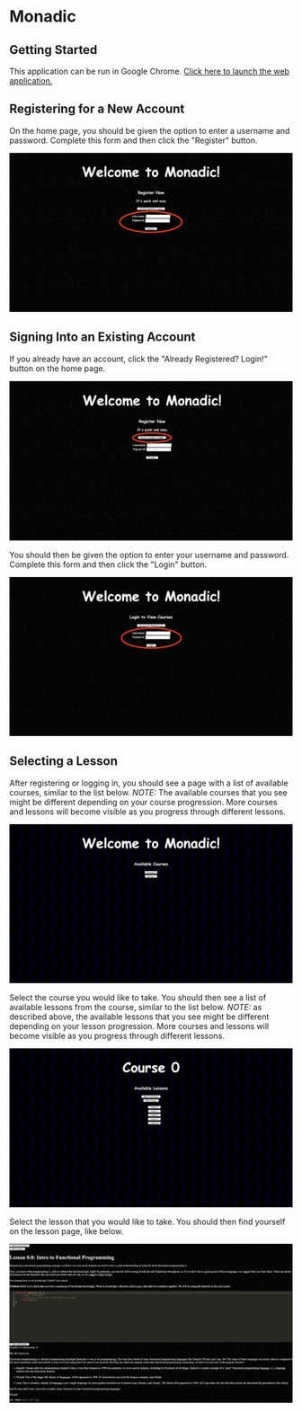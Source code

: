 # Monadic

## Getting Started
This application can be run in Google Chrome. 
[Click here to launch the web application.](https://jhumonadic.herokuapp.com/)

## Registering for a New Account
On the home page, you should be given the option to enter a username and password. Complete this form and then click the 
"Register" button.

![](docs/register.png)

## Signing Into an Existing Account
If you already have an account, click the "Already Registered? Login!" button on the home page. 

![](docs/signin1.png)

You should then be given the option to enter your username and password. Complete this form and then click the "Login" 
button.

![](docs/signin2.png)

## Selecting a Lesson
After registering or logging in, you should see a page with a list of available courses, similar to the list below. 
*NOTE:* The available courses that you see might be different depending on your course progression. More courses and 
lessons will become visible as you progress through different lessons. 

![](docs/lessonselection1.png)

Select the course you would like to take. You should then see a list of available lessons from the course, similar to 
the list below. *NOTE:* as described above, the available lessons that you see might be different depending on your 
lesson progression. More courses and lessons will become visible as you progress through different lessons. 

![](docs/lessonselection2.png)

Select the lesson that you would like to take. You should then find yourself on the lesson page, like below.

![](docs/lessonselection3.png)


